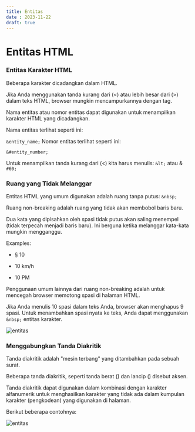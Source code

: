 ```yaml
---
title: Entitas
date : 2023-11-22
draft: true
---
```


# Entitas HTML
### Entitas Karakter HTML
Beberapa karakter dicadangkan dalam HTML.

Jika Anda menggunakan tanda kurang dari (<) atau lebih besar dari (>) dalam teks HTML, browser mungkin mencampurkannya dengan tag.

Nama entitas atau nomor entitas dapat digunakan untuk menampilkan karakter HTML yang dicadangkan.

Nama entitas terlihat seperti ini:

`&entity_name;`
Nomor entitas terlihat seperti ini:

`&#entity_number;`

Untuk menampilkan tanda kurang dari (<) kita harus menulis: `&lt;` atau & `#60;`

### Ruang yang Tidak Melanggar

Entitas HTML yang umum digunakan adalah ruang tanpa putus: `&nbsp;`

Ruang non-breaking adalah ruang yang tidak akan membobol baris baru.

Dua kata yang dipisahkan oleh spasi tidak putus akan saling menempel (tidak terpecah menjadi baris baru). Ini berguna ketika melanggar kata-kata mungkin mengganggu.

Examples:

- § 10

- 10 km/h

- 10 PM

Penggunaan umum lainnya dari ruang non-breaking adalah untuk mencegah browser memotong spasi di halaman HTML.

Jika Anda menulis 10 spasi dalam teks Anda, browser akan menghapus 9 spasi. Untuk menambahkan spasi nyata ke teks, Anda dapat menggunakan `&nbsp;` entitas karakter.

![entitas](https://github.com/uin-unit/docs-html/blob/main/images/entitas1.png)

### Menggabungkan Tanda Diakritik
Tanda diakritik adalah "mesin terbang" yang ditambahkan pada sebuah surat.

Beberapa tanda diakritik, seperti tanda berat (̀) dan lancip (́) disebut aksen.

Tanda diakritik dapat digunakan dalam kombinasi dengan karakter alfanumerik untuk menghasilkan karakter yang tidak ada dalam kumpulan karakter (pengkodean) yang digunakan di halaman.

Berikut beberapa contohnya:


![entitas](https://github.com/uin-unit/docs-html/blob/main/images/entitas2.png)


